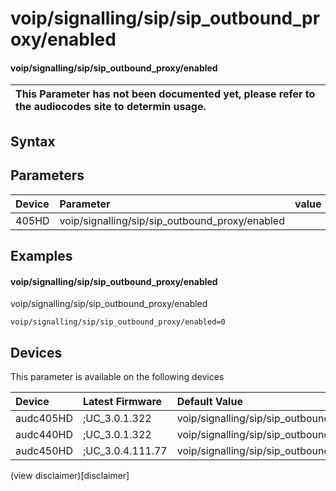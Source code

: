 ﻿---
description: voip/signalling/sip/sip_outbound_proxy/enabled
search: false
---

# voip/signalling/sip/sip_outbound_proxy/enabled

#### voip/signalling/sip/sip_outbound_proxy/enabled


| This Parameter has not been documented yet, please refer to the audiocodes site to determin usage.  | 
| :--- |

## Syntax

## Parameters
|Device|Parameter|value|Description|
|:---|:---|:---|:---|
| 405HD | voip/signalling/sip/sip_outbound_proxy/enabled |  |  |

## Examples
#### voip/signalling/sip/sip_outbound_proxy/enabled

voip/signalling/sip/sip_outbound_proxy/enabled

```
voip/signalling/sip/sip_outbound_proxy/enabled=0
```

## Devices
This parameter is available on the following devices

| Device | Latest Firmware | Default Value |
|:---|:---|:---|
| audc405HD | ;UC_3.0.1.322 | voip/signalling/sip/sip_outbound_proxy/enabled=0 
| audc440HD | ;UC_3.0.1.322 | voip/signalling/sip/sip_outbound_proxy/enabled=0 
| audc450HD | ;UC_3.0.4.111.77 | voip/signalling/sip/sip_outbound_proxy/enabled=0 

(view disclaimer)[disclaimer]
